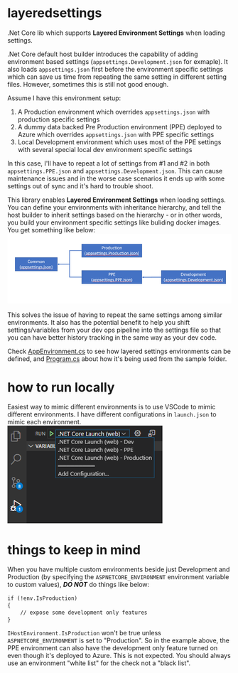 # layeredsettings
.Net Core lib which supports **Layered Environment Settings** when loading settings.

.Net Core default host builder introduces the capability of adding environment based settings (```appsettings.Development.json``` for exmaple). It also loads ```appsettings.json``` first before the environment specific settings which can save us time from repeating the same setting in different setting files.
However, sometimes this is still not good enough.

Assume I have this environment setup:
1. A Production environment which overrides ```appsettings.json``` with production specific settings
1. A dummy data backed Pre Production environment (PPE) deployed to Azure which overrides ```appsettings.json``` with PPE specific settings
1. Local Development environment which uses most of the PPE settings with several special local dev environment specific settings

In this case, I'll have to repeat a lot of settings from #1 and #2 in both ```appsettings.PPE.json``` and ```appsettings.Development.json```. This can cause maintenance issues and in the worse case scenarios it ends up with some settings out of sync and it's hard to trouble shoot.

This library enables **Layered Environment Settings** when loading settings. You can define your environments with inheritance hierarchy, and tell the host builder to inherit settings based on the hierarchy - or in other words, you build your environment specific settings like buliding docker images. You get something like below:
![environment setup](https://github.com/sidecus/layeredsettings/blob/master/sample/wwwroot/env.png "Layered environment settings")

This solves the issue of having to repeat the same settings among similar environments. It also has the potential benefit to help you shift settings/variables from your dev ops pipeline into the settings file so that you can have better history tracking in the same way as your dev code.

Check [AppEnvironment.cs](https://github.com/sidecus/layeredsettings/blob/master/sample/AppEnvironments.cs) to see how layered settings environments can be defined, and [Program.cs](https://github.com/sidecus/layeredsettings/blob/master/sample/Program.cs) about how it's being used from the sample folder.

# how to run locally
Easiest way to mimic different environments is to use VSCode to mimic different environments. I have different configurations in ```launch.json``` to mimic each environment.
![Run locally](https://github.com/sidecus/layeredsettings/blob/master/sample/wwwroot/vscoderun.png "How to run locally")

# things to keep in mind
When you have multiple custom environments beside just Development and Production (by specifying the ```ASPNETCORE_ENVIRONMENT``` environment variable to custom values), ***DO NOT*** do things like below:
 ```
 if (!env.IsProduction)
 {
     // expose some development only features
 }
 ```
 ```IHostEnvironment.IsProduction``` won't be true unless ```ASPNETCORE_ENVIRONMENT``` is set to "Production". So in the example above, the PPE environment can also have the development only feature turned on even though it's deployed to Azure. This is not expected.
 You should always use an environment "white list" for the check not a "black list".
